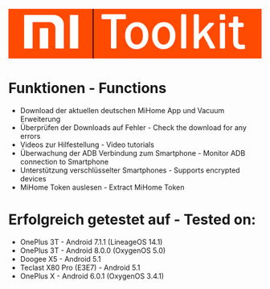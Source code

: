 ![GitHub Logo](MiTranslate/Resources/header.jpg)
# Funktionen - Functions
* Download der aktuellen deutschen MiHome App und Vacuum Erweiterung
* Überprüfen der Downloads auf Fehler - Check the download for any errors
* Videos zur Hilfestellung - Video tutorials
* Überwachung der ADB Verbindung zum Smartphone - Monitor ADB connection to Smartphone
* Unterstützung verschlüsselter Smartphones - Supports encrypted devices
* MiHome Token auslesen - Extract MiHome Token

# Erfolgreich getestet auf - Tested on:
* OnePlus 3T - Android 7.1.1 (LineageOS 14.1)
* OnePlus 3T - Android 8.0.0 (OxygenOS 5.0)
* Doogee X5 - Android 5.1
* Teclast X80 Pro (E3E7) - Android 5.1
* OnePlus  X - Android 6.0.1 (OxygenOS 3.4.1)
